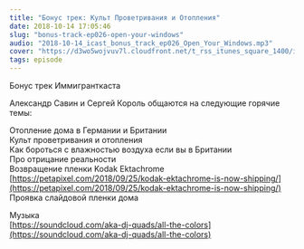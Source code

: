 ```yaml
---
title: "Бонус трек: Культ Проветривания и Отопления"
date: 2018-10-14 17:05:46
slug: "bonus-track-ep026-open-your-windows"
audio: "2018-10-14_icast_bonus_track_ep026_Open_Your_Windows.mp3"
cover: "https://d3wo5wojvuv7l.cloudfront.net/t_rss_itunes_square_1400/images.spreaker.com/original/d20daaa729fc8cae11f6717f5c961b50.jpg"
tags: episode
---
```

Бонус трек Иммигранткаста  
  
Александр Савин и Сергей Король общаются на следующие горячие темы:  
  
Отопление дома в Германии и Британии  
Культ проветривания и отопления  
Как бороться с влажностью воздуха если вы в Британии  
Про отрицание реальности  
Возвращение пленки Kodak Ektachrome [https://petapixel.com/2018/09/25/kodak-ektachrome-is-now-shipping/](https://petapixel.com/2018/09/25/kodak-ektachrome-is-now-shipping/)  
Проявка слайдовой пленки дома  
  
Музыка  
[https://soundcloud.com/aka-dj-quads/all-the-colors](https://soundcloud.com/aka-dj-quads/all-the-colors)
